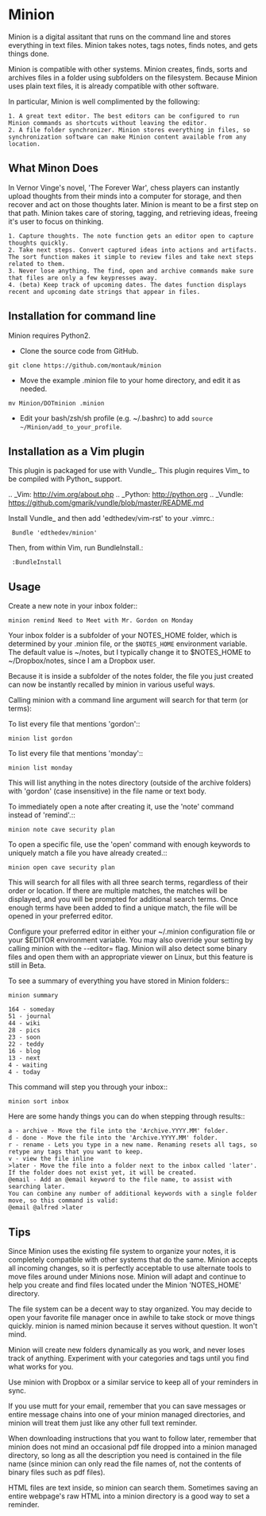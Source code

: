 Minion
======

Minion is a digital assitant that runs on the command line and stores everything in text files. Minion takes notes, tags notes, finds notes, and gets things done.

Minion is compatible with other systems. Minion creates, finds, sorts and archives files in a folder using subfolders on the filesystem. Because Minion uses plain text files, it is already compatible with other software.

In particular, Minion is well complimented by the following:
 
    1. A great text editor. The best editors can be configured to run Minion commands as shortcuts without leaving the editor.
    2. A file folder synchronizer. Minion stores everything in files, so  synchronization software can make Minion content available from any location.

What Minon Does
----------------

In Vernor Vinge's novel, 'The Forever War', chess players can instantly upload thoughts from their minds into a computer for storage, and then recover and act on those thoughts later. Minion is meant to be a first step on that path. Minion takes care of storing, tagging, and retrieving ideas, freeing it's user to focus on thinking.

    1. Capture thoughts. The note function gets an editor open to capture thoughts quickly.
    2. Take next steps. Convert captured ideas into actions and artifacts. The sort function makes it simple to review files and take next steps related to them.
    3. Never lose anything. The find, open and archive commands make sure that files are only a few keypresses away.
    4. (beta) Keep track of upcoming dates. The dates function displays recent and upcoming date strings that appear in files.

Installation for command line
------------------------------------
Minion requires Python2.

* Clone the source code from GitHub.

`git clone https://github.com/montauk/minion`


* Move the example .minion file to your home directory, and edit it as needed.

`mv Minion/DOTminion .minion`


* Edit your bash/zsh/sh profile (e.g. ~/.bashrc)  to add `source ~/Minion/add_to_your_profile`.

Installation as a Vim plugin
-----------------------------
This plugin is packaged for use with Vundle_.
This plugin requires Vim_ to be compiled with Python_ support.

.. _Vim: http://vim.org/about.php
.. _Python: http://python.org
.. _Vundle: https://github.com/gmarik/vundle/blob/master/README.md 

Install Vundle_ and then add 'edthedev/vim-rst' to your .vimrc.:

     Bundle 'edthedev/minion'

Then, from within Vim, run BundleInstall.:

     :BundleInstall


Usage
-----

Create a new note in your inbox folder::

    minion remind Need to Meet with Mr. Gordon on Monday

Your inbox folder is a subfolder of your NOTES_HOME folder, which is determined by your .minion file, or the `$NOTES_HOME` environment variable. The default value is ~/notes, but I typically change it to $NOTES_HOME to ~/Dropbox/notes, since I am a Dropbox user.

Because it is inside a subfolder of the notes folder, the file you just created can now be instantly recalled by minion in various useful ways.

Calling minion with a command line argument will search for that term (or terms):

To list every file that mentions 'gordon'::

    minion list gordon
   
To list every file that mentions 'monday'::

    minion list monday
   
This will list anything in the notes directory (outside of the archive folders) with 'gordon' (case insensitive) in the file name or text body.

To immediately open a note after creating it, use the 'note' command instead of 'remind'.::

    minion note cave security plan

To open a specific file, use the 'open' command with enough keywords to uniquely match a file you have already created.::

    minion open cave security plan

This will search for all files with all three search terms, regardless of their order or location. If there are multiple matches, the matches will be displayed, and you will be prompted for additional search terms. Once enough terms have been added to find a unique match, the file will be opened in your preferred editor.

Configure your preferred editor in either your ~/.minion configuration file or your $EDITOR environment variable. You may also override your setting by calling minion with the --editor= flag. Minion will also detect some binary files and open them with an appropriate viewer on Linux, but this feature is still in Beta.

To see a summary of everything you have stored in Minion folders::

    minion summary

    164 - someday
    51 - journal
    44 - wiki 
    28 - pics 
    23 - soon 
    22 - teddy
    16 - blog 
    13 - next 
    4 - waiting
    4 - today

This command will step you through your inbox::

    minion sort inbox

Here are some handy things you can do when stepping through results::

    a - archive - Move the file into the 'Archive.YYYY.MM' folder.
    d - done - Move the file into the 'Archive.YYYY.MM' folder.
    r - rename - Lets you type in a new name. Renaming resets all tags, so retype any tags that you want to keep.
    v - view the file inline
    >later - Move the file into a folder next to the inbox called 'later'. If the folder does not exist yet, it will be created.
    @email - Add an @email keyword to the file name, to assist with searching later.
    You can combine any number of additional keywords with a single folder move, so this command is valid:
    @email @alfred >later

Tips
----

Since Minion uses the existing file system to organize your notes, it is completely compatible with other systems that do the same. Minion accepts all incoming changes, so it is perfectly acceptable to use alternate tools to move files around under Minions nose. Minion will adapt and continue to help you create and find files located under the Minion 'NOTES_HOME' directory.

The file system can be a decent way to stay organized. You may decide to open your favorite file manager once in awhile to take stock or move things quickly. minion is named minion because it serves without question. It won't mind.

Minion will create new folders dynamically as you work, and never loses track of anything. Experiment with your categories and tags until you find what works for you. 

Use minion with Dropbox or a similar service to keep all of your reminders in sync.

If you use mutt for your email, remember that you can save messages or entire message chains into one of your minion managed directories, and minion will treat them just like any other full text reminder. 

When downloading instructions that you want to follow later, remember that minion does not mind an occasional pdf file dropped into a minion managed directory, so long as all the description you need is contained in the file name (since minion can only read the file names of, not the contents of binary files such as pdf files).

HTML files are text inside, so minion can search them. Sometimes saving an entire webpage's raw HTML into a minion directory is a good way to set a reminder.
